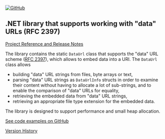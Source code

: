 [![GitHub](https://img.shields.io/github/license/FolkerKinzel/Uris)](https://github.com/FolkerKinzel/Uris/blob/master/LICENSE)


## .NET library that supports working with "data" URLs (RFC 2397)

[Project Reference and Release Notes](https://github.com/FolkerKinzel/Uris/releases/tag/v5.2.2)

The library contains the static `DataUrl` class that supports the "data" URL scheme ([RFC 2397](https://datatracker.ietf.org/doc/html/rfc2397)), which allows to embed data into a URI.  The `DataUrl` class allows 
  - building "data" URL strings from files, byte arrays or text,
  - parsing "data" URL strings as `DataUrlInfo` structs in order to examine their content without having to allocate a lot of sub-strings, and to enable the comparison of "data" URLs for equality,
  - retrieving the embedded data from "data" URL strings,
  - retrieving an appropriate file type extension for the embedded data.

The library is designed to support performance and small heap allocation.

[See code examples on GitHub](https://github.com/FolkerKinzel/Uris)

[Version History](https://github.com/FolkerKinzel/Uris/releases)




